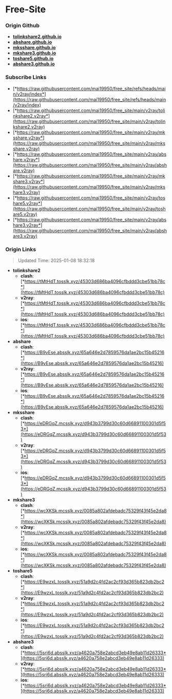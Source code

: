 # Free-Site

### Origin Github

- [**tolinkshare2.github.io**](https://github.com/tolinkshare2/tolinkshare2.github.io)
- [**abshare.github.io**](https://github.com/abshare/abshare.github.io)
- [**mksshare.github.io**](https://github.com/mksshare/mksshare.github.io)
- [**mkshare3.github.io**](https://github.com/mkshare3/mkshare3.github.io)
- [**toshare5.github.io**](https://github.com/toshare5/toshare5.github.io)
- [**abshare3.github.io**](https://github.com/abshare3/abshare3.github.io)

### Subscribe Links

- [*https://raw.githubusercontent.com/mai19950/free_site/refs/heads/main/v2ray/index*](https://raw.githubusercontent.com/mai19950/free_site/refs/heads/main/v2ray/index)
- [*https://raw.githubusercontent.com/mai19950/free_site/main/v2ray/tolinkshare2.v2ray*](https://raw.githubusercontent.com/mai19950/free_site/main/v2ray/tolinkshare2.v2ray)
- [*https://raw.githubusercontent.com/mai19950/free_site/main/v2ray/mksshare.v2ray*](https://raw.githubusercontent.com/mai19950/free_site/main/v2ray/mksshare.v2ray)
- [*https://raw.githubusercontent.com/mai19950/free_site/main/v2ray/abshare.v2ray*](https://raw.githubusercontent.com/mai19950/free_site/main/v2ray/abshare.v2ray)
- [*https://raw.githubusercontent.com/mai19950/free_site/main/v2ray/mkshare3.v2ray*](https://raw.githubusercontent.com/mai19950/free_site/main/v2ray/mkshare3.v2ray)
- [*https://raw.githubusercontent.com/mai19950/free_site/main/v2ray/toshare5.v2ray*](https://raw.githubusercontent.com/mai19950/free_site/main/v2ray/toshare5.v2ray)
- [*https://raw.githubusercontent.com/mai19950/free_site/main/v2ray/abshare3.v2ray*](https://raw.githubusercontent.com/mai19950/free_site/main/v2ray/abshare3.v2ray)

### Origin Links

> Updated Time: 2025-01-08 18:32:18

- **tolinkshare2**
  - **clash**: [*https://tMtHdT.tosslk.xyz/45303d686ba4096cfbddd3cbe51bb78c*](https://tMtHdT.tosslk.xyz/45303d686ba4096cfbddd3cbe51bb78c)
  - **v2ray**: [*https://tMtHdT.tosslk.xyz/45303d686ba4096cfbddd3cbe51bb78c*](https://tMtHdT.tosslk.xyz/45303d686ba4096cfbddd3cbe51bb78c)
  - **ios**: [*https://tMtHdT.tosslk.xyz/45303d686ba4096cfbddd3cbe51bb78c*](https://tMtHdT.tosslk.xyz/45303d686ba4096cfbddd3cbe51bb78c)
- **abshare**
  - **clash**: [*https://B9vEse.absslk.xyz/65a646e2d7859576da1ae2bc15b45216*](https://B9vEse.absslk.xyz/65a646e2d7859576da1ae2bc15b45216)
  - **v2ray**: [*https://B9vEse.absslk.xyz/65a646e2d7859576da1ae2bc15b45216*](https://B9vEse.absslk.xyz/65a646e2d7859576da1ae2bc15b45216)
  - **ios**: [*https://B9vEse.absslk.xyz/65a646e2d7859576da1ae2bc15b45216*](https://B9vEse.absslk.xyz/65a646e2d7859576da1ae2bc15b45216)
- **mksshare**
  - **clash**: [*https://eDRGqZ.mcsslk.xyz/d943b3799d30c60d66891100301d5f53*](https://eDRGqZ.mcsslk.xyz/d943b3799d30c60d66891100301d5f53)
  - **v2ray**: [*https://eDRGqZ.mcsslk.xyz/d943b3799d30c60d66891100301d5f53*](https://eDRGqZ.mcsslk.xyz/d943b3799d30c60d66891100301d5f53)
  - **ios**: [*https://eDRGqZ.mcsslk.xyz/d943b3799d30c60d66891100301d5f53*](https://eDRGqZ.mcsslk.xyz/d943b3799d30c60d66891100301d5f53)
- **mkshare3**
  - **clash**: [*https://wcXKSk.mcsslk.xyz/0085a802afdebadc75329f43f45e2da8*](https://wcXKSk.mcsslk.xyz/0085a802afdebadc75329f43f45e2da8)
  - **v2ray**: [*https://wcXKSk.mcsslk.xyz/0085a802afdebadc75329f43f45e2da8*](https://wcXKSk.mcsslk.xyz/0085a802afdebadc75329f43f45e2da8)
  - **ios**: [*https://wcXKSk.mcsslk.xyz/0085a802afdebadc75329f43f45e2da8*](https://wcXKSk.mcsslk.xyz/0085a802afdebadc75329f43f45e2da8)
- **toshare5**
  - **clash**: [*https://E9wzxL.tosslk.xyz/51a9d2c4fd2ac2cf93d365b823db2bc2*](https://E9wzxL.tosslk.xyz/51a9d2c4fd2ac2cf93d365b823db2bc2)
  - **v2ray**: [*https://E9wzxL.tosslk.xyz/51a9d2c4fd2ac2cf93d365b823db2bc2*](https://E9wzxL.tosslk.xyz/51a9d2c4fd2ac2cf93d365b823db2bc2)
  - **ios**: [*https://E9wzxL.tosslk.xyz/51a9d2c4fd2ac2cf93d365b823db2bc2*](https://E9wzxL.tosslk.xyz/51a9d2c4fd2ac2cf93d365b823db2bc2)
- **abshare3**
  - **clash**: [*https://5sri6d.absslk.xyz/a4620a758e2abcd3eb49e8ab11d26333*](https://5sri6d.absslk.xyz/a4620a758e2abcd3eb49e8ab11d26333)
  - **v2ray**: [*https://5sri6d.absslk.xyz/a4620a758e2abcd3eb49e8ab11d26333*](https://5sri6d.absslk.xyz/a4620a758e2abcd3eb49e8ab11d26333)
  - **ios**: [*https://5sri6d.absslk.xyz/a4620a758e2abcd3eb49e8ab11d26333*](https://5sri6d.absslk.xyz/a4620a758e2abcd3eb49e8ab11d26333)
